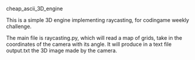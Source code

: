 cheap_ascii_3D_engine

This is a simple 3D engine implementing raycasting, for codingame weekly challenge.

The main file is raycasting.py, which will read a map of grids, take in the coordinates of the camera with its angle.
It will produce in a text file output.txt the 3D image made by the camera.